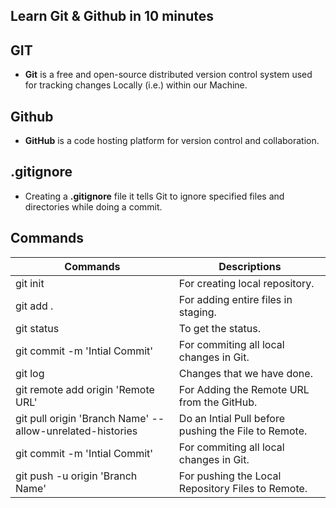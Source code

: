 
## Learn Git & Github in 10 minutes

## GIT

- __Git__ is a free and open-source distributed version control system used for tracking changes Locally (i.e.) within our Machine.

## Github

- __GitHub__ is a code hosting platform for version control and collaboration. 

## .gitignore

- Creating a __.gitignore__ file it tells Git to ignore specified files and directories while doing a commit. 

## Commands

| Commands	 | Descriptions |
| --------	 | ------------ |  
| git init	| For creating local repository. |
| git add .	| For adding entire files in staging. |
| git status	| To get the status. |
| git commit -m 'Intial Commit'	| For commiting all local changes in Git. |
| git log	| Changes that we have done. |
| git remote add origin 'Remote URL'	| For Adding the Remote URL from the GitHub. |
| git pull origin 'Branch Name' --allow-unrelated-histories	| Do an Intial Pull before pushing the File to Remote. |
| git commit -m 'Intial Commit'	| For commiting all local changes in Git. |
| git push -u origin 'Branch Name' | For pushing the Local Repository Files to Remote. |
